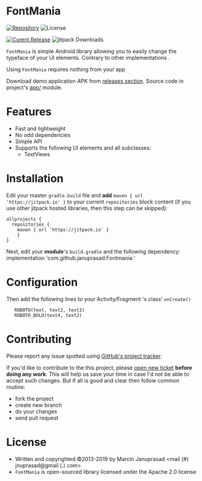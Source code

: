 FontMania
=====

 [![Repository](https://img.shields.io/badge/repo-GitHub-blue.svg)](https://github.com/januprasad/Fontmania)
 ![License](https://img.shields.io/github/license/MarcinOrlowski/fonty.svg)
 
 [![Curent Release](https://jitpack.io/v/MarcinOrlowski/fonty.svg)](https://jitpack.io/#januprasad/Fontmania)
 ![jitpack Downloads](https://jitpack.io/v/januprasad/Fontmania/month.svg)



 `FontMania` is simple Android library allowing you to easily change the typeface
 of your UI elements. Contrary to other implementations .

 Using `FontMania` requires  nothing from your app

 Download demo application APK from [releases section](https://github.com/januprasad/Fontmania/releases).
 Source code in project's [app/](https://github.com/januprasad/Fontmania/tree/master/app/src/main) module.

Features
========

 - Fast and lightweight
 - No odd dependencies
 - Simple API
 - Supports the following UI elements and all subclasses:
   * TextViews


Installation
============

 Edit your master `gradle.build` file and **add** `maven { url 'https://jitpack.io' }` to your current
 `repositories` block content (if you use other jitpack hosted libraries, then this step can be skipped):

    allprojects {
      repositories {
        maven { url 'https://jitpack.io' }
        }
    }

 Next, edit your **module**'s `build.gradle` and the following dependency:
     implementation 'com.github.januprasad:Fontmania:<VERSION>'

Configuration
=============

 Then add the following lines to your Activity/Fragment 's class' `onCreate()`

       ROBOTO(text, text2, text3)
       ROBOTO_BOLD(text4, text2)
      
Contributing
============

 Please report any issue spotted using [GitHub's project tracker](https://github.com/Januprasad/FontMania/issues).

 If you'd like to contribute to the this project, please [open new ticket](https://github.com/Januprasad/FontMania/issues)
 **before doing any work**. This will help us save your time in case I'd not be able to accept such changes. But if all is good and
 clear then follow common routine:

  * fork the project
  * create new branch
  * do your changes
  * send pull request


License
=======

  * Written and copyrighted &copy;2013-2019 by Marcin Januprasad <mail (#) jnuprasad@gmail (.) com>
  * `FontMania` is open-sourced library licensed under the Apache 2.0 license

